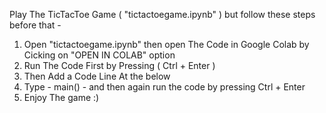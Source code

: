 Play The TicTacToe Game ( "tictactoegame.ipynb" ) but follow these steps before that -
1. Open "tictactoegame.ipynb" then open The Code in Google Colab by Cicking on "OPEN IN COLAB" option
2. Run The Code First by Pressing ( Ctrl + Enter )
3. Then Add a Code Line At the below
4. Type - main() - and then again run the code by pressing Ctrl + Enter
5. Enjoy The game :)

